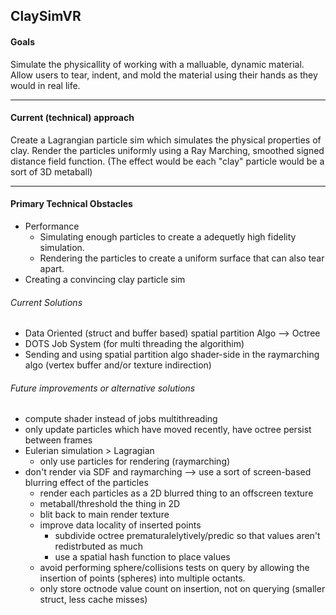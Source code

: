 ## ClaySimVR

#### Goals
Simulate the physicallity of working with a malluable, dynamic material.
Allow users to tear, indent, and mold the material using their hands as they would in real life.


---


#### Current (technical) approach
Create a Lagrangian particle sim which simulates the physical properties of clay.
Render the particles uniformly using a Ray Marching, smoothed signed distance field function. 
(The effect would be each "clay" particle would be a sort of 3D metaball)


---


#### Primary Technical Obstacles
- Performance
  - Simulating enough particles to create a adequetly high fidelity simulation.
  -  Rendering the particles to create a uniform surface that can also tear apart.
- Creating a convincing clay particle sim


###### Current Solutions
- Data Oriented (struct and buffer based) spatial partition Algo --> Octree
- DOTS Job System (for multi threading the algorithim)
- Sending and using spatial partition algo shader-side in the raymarching algo (vertex buffer and/or texture indirection)


###### Future improvements or alternative solutions
- compute shader instead of jobs multithreading
- only update particles which have moved recently, have octree persist between frames
- Eulerian simulation > Lagragian
    - only use particles for rendering (raymarching)
- don't render via SDF and raymarching --> use a sort of screen-based blurring effect of the particles
  - render each particles as a 2D blurred thing to an offscreen texture
  - metaball/threshold the thing in 2D
  - blit back to main render texture
  - improve data locality of inserted points
      - subdivide octree prematuralelytively/predic so that values aren't redistrbuted as much
      - use a spatial hash function to place values
  - avoid performing sphere/collisions tests on query by allowing the insertion of points (spheres) into multiple octants.
  - only store octnode value count on insertion, not on querying (smaller struct, less cache misses)



